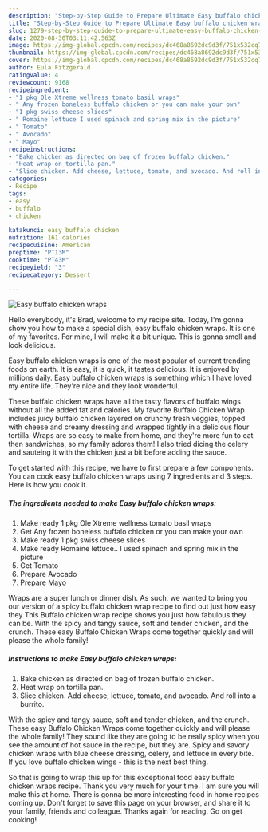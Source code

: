 ```yaml
---
description: "Step-by-Step Guide to Prepare Ultimate Easy buffalo chicken wraps"
title: "Step-by-Step Guide to Prepare Ultimate Easy buffalo chicken wraps"
slug: 1279-step-by-step-guide-to-prepare-ultimate-easy-buffalo-chicken-wraps
date: 2020-08-30T03:11:42.563Z
image: https://img-global.cpcdn.com/recipes/dc468a8692dc9d3f/751x532cq70/easy-buffalo-chicken-wraps-recipe-main-photo.jpg
thumbnail: https://img-global.cpcdn.com/recipes/dc468a8692dc9d3f/751x532cq70/easy-buffalo-chicken-wraps-recipe-main-photo.jpg
cover: https://img-global.cpcdn.com/recipes/dc468a8692dc9d3f/751x532cq70/easy-buffalo-chicken-wraps-recipe-main-photo.jpg
author: Eula Fitzgerald
ratingvalue: 4
reviewcount: 9168
recipeingredient:
- "1 pkg Ole Xtreme wellness tomato basil wraps"
- " Any frozen boneless buffalo chicken or you can make your own"
- "1 pkg swiss cheese slices"
- " Romaine lettuce I used spinach and spring mix in the picture"
- " Tomato"
- " Avocado"
- " Mayo"
recipeinstructions:
- "Bake chicken as directed on bag of frozen buffalo chicken."
- "Heat wrap on tortilla pan."
- "Slice chicken. Add cheese, lettuce, tomato, and avocado. And roll into a burrito."
categories:
- Recipe
tags:
- easy
- buffalo
- chicken

katakunci: easy buffalo chicken 
nutrition: 161 calories
recipecuisine: American
preptime: "PT13M"
cooktime: "PT43M"
recipeyield: "3"
recipecategory: Dessert

---
```



![Easy buffalo chicken wraps](https://img-global.cpcdn.com/recipes/dc468a8692dc9d3f/751x532cq70/easy-buffalo-chicken-wraps-recipe-main-photo.jpg)

Hello everybody, it's Brad, welcome to my recipe site. Today, I'm gonna show you how to make a special dish, easy buffalo chicken wraps. It is one of my favorites. For mine, I will make it a bit unique. This is gonna smell and look delicious.

Easy buffalo chicken wraps is one of the most popular of current trending foods on earth. It is easy, it is quick, it tastes delicious. It is enjoyed by millions daily. Easy buffalo chicken wraps is something which I have loved my entire life. They're nice and they look wonderful.

These buffalo chicken wraps have all the tasty flavors of buffalo wings without all the added fat and calories. My favorite Buffalo Chicken Wrap includes juicy buffalo chicken layered on crunchy fresh veggies, topped with cheese and creamy dressing and wrapped tightly in a delicious flour tortilla. Wraps are so easy to make from home, and they&#39;re more fun to eat then sandwiches, so my family adores them! I also tried dicing the celery and sauteing it with the chicken just a bit before adding the sauce.


To get started with this recipe, we have to first prepare a few components. You can cook easy buffalo chicken wraps using 7 ingredients and 3 steps. Here is how you cook it.

<!--inarticleads1-->

##### The ingredients needed to make Easy buffalo chicken wraps:

1. Make ready 1 pkg Ole Xtreme wellness tomato basil wraps
1. Get  Any frozen boneless buffalo chicken or you can make your own
1. Make ready 1 pkg swiss cheese slices
1. Make ready  Romaine lettuce.. I used spinach and spring mix in the picture
1. Get  Tomato
1. Prepare  Avocado
1. Prepare  Mayo


Wraps are a super lunch or dinner dish. As such, we wanted to bring you our version of a spicy buffalo chicken wrap recipe to find out just how easy they This Buffalo chicken wrap recipe shows you just how fabulous they can be. With the spicy and tangy sauce, soft and tender chicken, and the crunch. These easy Buffalo Chicken Wraps come together quickly and will please the whole family! 

<!--inarticleads2-->

##### Instructions to make Easy buffalo chicken wraps:

1. Bake chicken as directed on bag of frozen buffalo chicken.
1. Heat wrap on tortilla pan.
1. Slice chicken. Add cheese, lettuce, tomato, and avocado. And roll into a burrito.


With the spicy and tangy sauce, soft and tender chicken, and the crunch. These easy Buffalo Chicken Wraps come together quickly and will please the whole family! They sound like they are going to be really spicy when you see the amount of hot sauce in the recipe, but they are. Spicy and savory chicken wraps with blue cheese dressing, celery, and lettuce in every bite. If you love buffalo chicken wings - this is the next best thing. 

So that is going to wrap this up for this exceptional food easy buffalo chicken wraps recipe. Thank you very much for your time. I am sure you will make this at home. There is gonna be more interesting food in home recipes coming up. Don't forget to save this page on your browser, and share it to your family, friends and colleague. Thanks again for reading. Go on get cooking!
